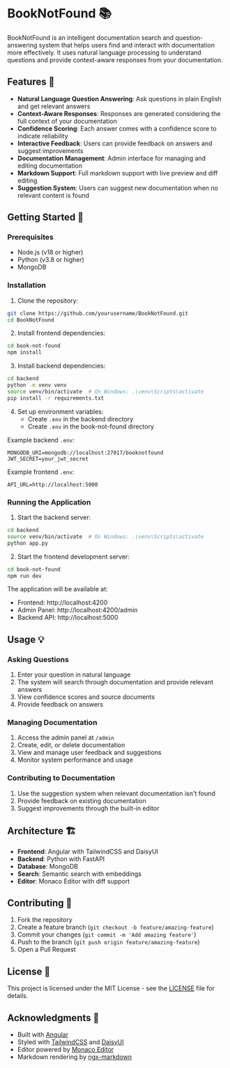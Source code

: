 # BookNotFound 📚

BookNotFound is an intelligent documentation search and question-answering system that helps users find and interact with documentation more effectively. It uses natural language processing to understand questions and provide context-aware responses from your documentation.

## Features 🌟

- **Natural Language Question Answering**: Ask questions in plain English and get relevant answers
- **Context-Aware Responses**: Responses are generated considering the full context of your documentation
- **Confidence Scoring**: Each answer comes with a confidence score to indicate reliability
- **Interactive Feedback**: Users can provide feedback on answers and suggest improvements
- **Documentation Management**: Admin interface for managing and editing documentation
- **Markdown Support**: Full markdown support with live preview and diff editing
- **Suggestion System**: Users can suggest new documentation when no relevant content is found

## Getting Started 🚀

### Prerequisites

- Node.js (v18 or higher)
- Python (v3.8 or higher)
- MongoDB

### Installation

1. Clone the repository:
```bash
git clone https://github.com/yourusername/BookNotFound.git
cd BookNotFound
```

2. Install frontend dependencies:
```bash
cd book-not-found
npm install
```

3. Install backend dependencies:
```bash
cd backend
python -m venv venv
source venv/bin/activate  # On Windows: .\venv\Scripts\activate
pip install -r requirements.txt
```

4. Set up environment variables:
   - Create `.env` in the backend directory
   - Create `.env` in the book-not-found directory

Example backend `.env`:
```
MONGODB_URI=mongodb://localhost:27017/booknotfound
JWT_SECRET=your_jwt_secret
```

Example frontend `.env`:
```
API_URL=http://localhost:5000
```

### Running the Application

1. Start the backend server:
```bash
cd backend
source venv/bin/activate  # On Windows: .\venv\Scripts\activate
python app.py
```

2. Start the frontend development server:
```bash
cd book-not-found
npm run dev
```

The application will be available at:
- Frontend: http://localhost:4200
- Admin Panel: http://localhost:4200/admin
- Backend API: http://localhost:5000

## Usage 💡

### Asking Questions
1. Enter your question in natural language
2. The system will search through documentation and provide relevant answers
3. View confidence scores and source documents
4. Provide feedback on answers

### Managing Documentation
1. Access the admin panel at `/admin`
2. Create, edit, or delete documentation
3. View and manage user feedback and suggestions
4. Monitor system performance and usage

### Contributing to Documentation
1. Use the suggestion system when relevant documentation isn't found
2. Provide feedback on existing documentation
3. Suggest improvements through the built-in editor

## Architecture 🏗️

- **Frontend**: Angular with TailwindCSS and DaisyUI
- **Backend**: Python with FastAPI
- **Database**: MongoDB
- **Search**: Semantic search with embeddings
- **Editor**: Monaco Editor with diff support

## Contributing 🤝

1. Fork the repository
2. Create a feature branch (`git checkout -b feature/amazing-feature`)
3. Commit your changes (`git commit -m 'Add amazing feature'`)
4. Push to the branch (`git push origin feature/amazing-feature`)
5. Open a Pull Request

## License 📄

This project is licensed under the MIT License - see the [LICENSE](LICENSE) file for details.

## Acknowledgments 🙏

- Built with [Angular](https://angular.io/)
- Styled with [TailwindCSS](https://tailwindcss.com/) and [DaisyUI](https://daisyui.com/)
- Editor powered by [Monaco Editor](https://microsoft.github.io/monaco-editor/)
- Markdown rendering by [ngx-markdown](https://github.com/jfcere/ngx-markdown) 